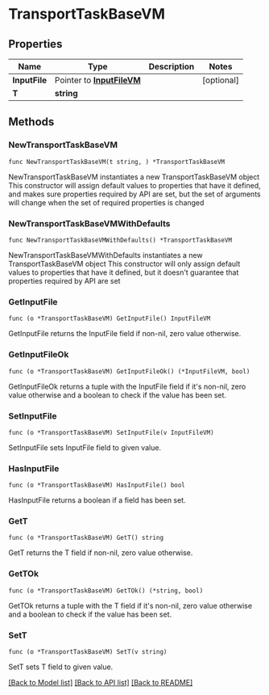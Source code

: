 # TransportTaskBaseVM

## Properties

Name | Type | Description | Notes
------------ | ------------- | ------------- | -------------
**InputFile** | Pointer to [**InputFileVM**](InputFileVM.md) |  | [optional] 
**T** | **string** |  | 

## Methods

### NewTransportTaskBaseVM

`func NewTransportTaskBaseVM(t string, ) *TransportTaskBaseVM`

NewTransportTaskBaseVM instantiates a new TransportTaskBaseVM object
This constructor will assign default values to properties that have it defined,
and makes sure properties required by API are set, but the set of arguments
will change when the set of required properties is changed

### NewTransportTaskBaseVMWithDefaults

`func NewTransportTaskBaseVMWithDefaults() *TransportTaskBaseVM`

NewTransportTaskBaseVMWithDefaults instantiates a new TransportTaskBaseVM object
This constructor will only assign default values to properties that have it defined,
but it doesn't guarantee that properties required by API are set

### GetInputFile

`func (o *TransportTaskBaseVM) GetInputFile() InputFileVM`

GetInputFile returns the InputFile field if non-nil, zero value otherwise.

### GetInputFileOk

`func (o *TransportTaskBaseVM) GetInputFileOk() (*InputFileVM, bool)`

GetInputFileOk returns a tuple with the InputFile field if it's non-nil, zero value otherwise
and a boolean to check if the value has been set.

### SetInputFile

`func (o *TransportTaskBaseVM) SetInputFile(v InputFileVM)`

SetInputFile sets InputFile field to given value.

### HasInputFile

`func (o *TransportTaskBaseVM) HasInputFile() bool`

HasInputFile returns a boolean if a field has been set.

### GetT

`func (o *TransportTaskBaseVM) GetT() string`

GetT returns the T field if non-nil, zero value otherwise.

### GetTOk

`func (o *TransportTaskBaseVM) GetTOk() (*string, bool)`

GetTOk returns a tuple with the T field if it's non-nil, zero value otherwise
and a boolean to check if the value has been set.

### SetT

`func (o *TransportTaskBaseVM) SetT(v string)`

SetT sets T field to given value.



[[Back to Model list]](../README.md#documentation-for-models) [[Back to API list]](../README.md#documentation-for-api-endpoints) [[Back to README]](../README.md)


